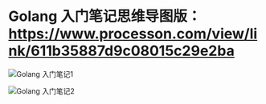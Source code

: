 # Golang 入门笔记思维导图版：https://www.processon.com/view/link/611b35887d9c08015c29e2ba

![Golang 入门笔记1](https://user-images.githubusercontent.com/87457873/129732962-f8159b4d-1baa-4776-9c9b-2f9c917310aa.png)

![Golang 入门笔记2](https://user-images.githubusercontent.com/87457873/129733110-4a144b8e-dcbc-454f-8167-f65f7c330db0.png)
